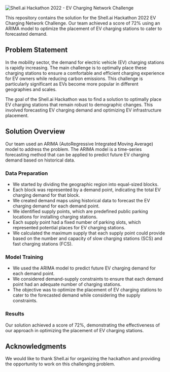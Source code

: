 ![Shell.ai Hackathon 2022 - EV Charging Network Challenge](https://media-fastly.hackerearth.com/media/hackathon/shellai-hackathon-2022/images/9996e1d614-hackerearth_banner.jpg)

This repository contains the solution for the Shell.ai Hackathon 2022 EV Charging Network Challenge. Our team achieved a score of 72% using an ARIMA model to optimize the placement of EV charging stations to cater to forecasted demand.

## Problem Statement

In the mobility sector, the demand for electric vehicle (EV) charging stations is rapidly increasing. The main challenge is to optimally place these charging stations to ensure a comfortable and efficient charging experience for EV owners while reducing carbon emissions. This challenge is particularly significant as EVs become more popular in different geographies and scales.

The goal of the Shell.ai Hackathon was to find a solution to optimally place EV charging stations that remain robust to demographic changes. This involved forecasting EV charging demand and optimizing EV infrastructure placement.

## Solution Overview

Our team used an ARIMA (AutoRegressive Integrated Moving Average) model to address the problem. The ARIMA model is a time-series forecasting method that can be applied to predict future EV charging demand based on historical data.

### Data Preparation

- We started by dividing the geographic region into equal-sized blocks.
- Each block was represented by a demand point, indicating the total EV charging demand for that block.
- We created demand maps using historical data to forecast the EV charging demand for each demand point.
- We identified supply points, which are predefined public parking locations for installing charging stations.
- Each supply point had a fixed number of parking slots, which represented potential places for EV charging stations.
- We calculated the maximum supply that each supply point could provide based on the number and capacity of slow charging stations (SCS) and fast charging stations (FCS).

### Model Training

- We used the ARIMA model to predict future EV charging demand for each demand point.
- We considered demand-supply constraints to ensure that each demand point had an adequate number of charging stations.
- The objective was to optimize the placement of EV charging stations to cater to the forecasted demand while considering the supply constraints.

### Results

Our solution achieved a score of 72%, demonstrating the effectiveness of our approach in optimizing the placement of EV charging stations.



## Acknowledgments

We would like to thank Shell.ai for organizing the hackathon and providing the opportunity to work on this challenging problem.

